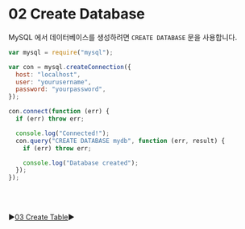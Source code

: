 # 02 Create Database

MySQL 에서 데이터베이스를 생성하려면 `CREATE DATABASE` 문을 사용합니다.

```javascript
var mysql = require("mysql");

var con = mysql.createConnection({
  host: "localhost",
  user: "yourusername",
  password: "yourpassword",
});

con.connect(function (err) {
  if (err) throw err;

  console.log("Connected!");
  con.query("CREATE DATABASE mydb", function (err, result) {
    if (err) throw err;

    console.log("Database created");
  });
});
```

<br />
<br />

:arrow_forward:[03 Create Table](./03%20Create%20Table.md):arrow_forward:
